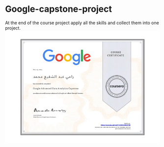 # Google-capstone-project
At the end of the course project apply all the skills and collect them into one project.
![logo](capstone.jpg)
